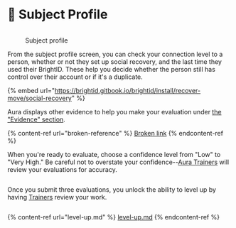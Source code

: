 # 🙍 Subject Profile

<figure><img src="../.gitbook/assets/Screenshot 2025-01-25 at 6.26.53 PM.png" alt=""><figcaption><p>Subject profile</p></figcaption></figure>

From the subject profile screen, you can check your connection level to a person, whether or not they set up social recovery, and the last time they used their BrightID. These help you decide whether the person still has control over their account or if it's a duplicate.

{% embed url="https://brightid.gitbook.io/brightid/install/recover-move/social-recovery" %}

Aura displays other evidence to help you make your evaluation under [the "Evidence" section](broken-reference).

{% content-ref url="broken-reference" %}
[Broken link](broken-reference)
{% endcontent-ref %}

When you're ready to evaluate, choose a confidence level from "Low" to "Very High."  Be careful not to overstate your confidence--[Aura Trainers](../roles/trainers.md) will review your evaluations for accuracy.

<figure><img src="../.gitbook/assets/Screenshot 2025-01-25 at 6.28.55 PM.png" alt=""><figcaption></figcaption></figure>

Once you submit three evaluations, you unlock the ability to level up by having [Trainers](../roles/trainers.md) review your work.

<figure><img src="../.gitbook/assets/Screenshot 2025-01-25 at 6.35.12 PM.png" alt=""><figcaption></figcaption></figure>

{% content-ref url="level-up.md" %}
[level-up.md](level-up.md)
{% endcontent-ref %}

